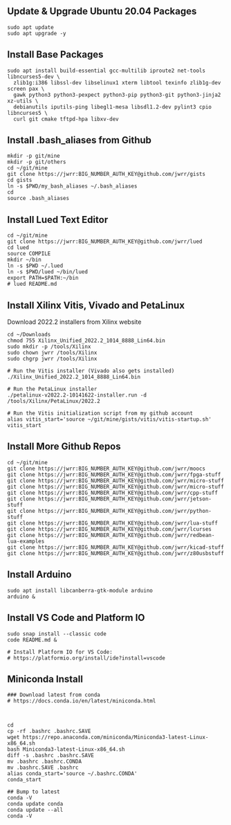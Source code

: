 

Update & Upgrade Ubuntu 20.04 Packages
--------------------------------------

```
sudo apt update
sudo apt upgrade -y
```

Install Base Packages
---------------------

```
sudo apt install build-essential gcc-multilib iproute2 net-tools libncurses5-dev \
  zlib1g:i386 libssl-dev libselinux1 xterm libtool texinfo zlib1g-dev screen pax \
  gawk python3 python3-pexpect python3-pip python3-git python3-jinja2 xz-utils \
  debianutils iputils-ping libegl1-mesa libsdl1.2-dev pylint3 cpio libncurses5 \
  curl git cmake tftpd-hpa libxv-dev
```


Install .bash_aliases from Github
---------------------------------

```
mkdir -p git/mine
mkdir -p git/others
cd ~/git/mine
git clone https://jwrr:BIG_NUMBER_AUTH_KEY@github.com/jwrr/gists
cd gists
ln -s $PWD/my_bash_aliases ~/.bash_aliases
cd
source .bash_aliases
```


Install Lued Text Editor
------------------------

```
cd ~/git/mine
git clone https://jwrr:BIG_NUMBER_AUTH_KEY@github.com/jwrr/lued
cd lued
source COMPILE
mkdir ~/bin
ln -s $PWD ~/.lued
ln -s $PWD/lued ~/bin/lued
export PATH=$PATH:~/bin
# lued README.md
```


Install Xilinx Vitis, Vivado and PetaLinux
------------------------------------------

Download 2022.2 installers from Xilinx website

```
cd ~/Downloads
chmod 755 Xilinx_Unified_2022.2_1014_8888_Lin64.bin
sudo mkdir -p /tools/Xilinx
sudo chown jwrr /tools/Xilinx
sudo chgrp jwrr /tools/Xilinx

# Run the Vitis installer (Vivado also gets installed)
./Xilinx_Unified_2022.2_1014_8888_Lin64.bin

# Run the PetaLinux installer
./petalinux-v2022.2-10141622-installer.run -d /tools/Xilinx/PetaLinux/2022.2

# Run the Vitis initialization script from my github account
alias vitis_start='source ~/git/mine/gists/vitis/vitis-startup.sh'
vitis_start
```


Install More Github Repos
--------------------

```
cd ~/git/mine
git clone https://jwrr:BIG_NUMBER_AUTH_KEY@github.com/jwrr/moocs
git clone https://jwrr:BIG_NUMBER_AUTH_KEY@github.com/jwrr/fpga-stuff
git clone https://jwrr:BIG_NUMBER_AUTH_KEY@github.com/jwrr/micro-stuff
git clone https://jwrr:BIG_NUMBER_AUTH_KEY@github.com/jwrr/micro-stuff
git clone https://jwrr:BIG_NUMBER_AUTH_KEY@github.com/jwrr/cpp-stuff
git clone https://jwrr:BIG_NUMBER_AUTH_KEY@github.com/jwrr/jetson-stuff
git clone https://jwrr:BIG_NUMBER_AUTH_KEY@github.com/jwrr/python-stuff
git clone https://jwrr:BIG_NUMBER_AUTH_KEY@github.com/jwrr/lua-stuff
git clone https://jwrr:BIG_NUMBER_AUTH_KEY@github.com/jwrr/lcurses
git clone https://jwrr:BIG_NUMBER_AUTH_KEY@github.com/jwrr/redbean-lua-examples
git clone https://jwrr:BIG_NUMBER_AUTH_KEY@github.com/jwrr/kicad-stuff
git clone https://jwrr:BIG_NUMBER_AUTH_KEY@github.com/jwrr/z80usbstuff

```


Install Arduino
---------------

```
sudo apt install libcanberra-gtk-module arduino
arduino &
```


Install VS Code and Platform IO
-------------------------------

```
sudo snap install --classic code
code README.md &

# Install Platform IO for VS Code:
# https://platformio.org/install/ide?install=vscode

```


Miniconda Install
----------------

```
### Download latest from conda
# https://docs.conda.io/en/latest/miniconda.html



cd
cp -rf .bashrc .bashrc.SAVE
wget https://repo.anaconda.com/miniconda/Miniconda3-latest-Linux-x86_64.sh
bash Miniconda3-latest-Linux-x86_64.sh
diff -s .bashrc .bashrc.SAVE
mv .bashrc .bashrc.CONDA
mv .bashrc.SAVE .bashrc
alias conda_start='source ~/.bashrc.CONDA'
conda_start

## Bump to latest
conda -V
conda update conda
conda update --all
conda -V
```

